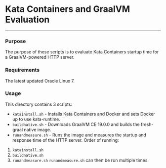 # Kata Containers and GraalVM Evaluation
---
### Purpose
The purpose of these scripts is to evaluate Kata Containers startup time for a GraalVM-powered HTTP server.
### Requirements
The latest updated Oracle Linux 7.
### Usage
This directory contains 3 scripts:
- ```katainstall.sh``` - Installs Kata Containers and Docker and sets Docker up to use kata-runtime.
- ```buildnative.sh``` - Downloads GraalVM CE 19.0.0 and builds the fresh-graal native image.
- ```runandmeasure.sh``` - Runs the image and measures the startup and response time of the HTTP server.
Order of running:
1. ```katainstall.sh```
2. ```buildnative.sh```
3. ```runandmeasure.sh```
```runandmeasure.sh``` can then be run multiple times.
